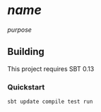 # $name$

$purpose$


## Building

This project requires SBT 0.13

### Quickstart

    sbt update compile test run